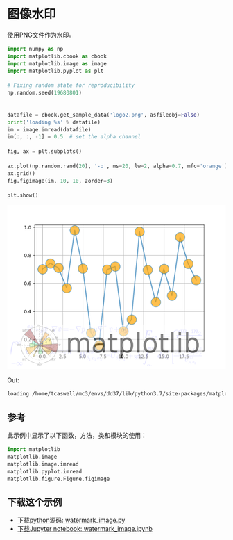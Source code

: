 # 图像水印

使用PNG文件作为水印。

```python
import numpy as np
import matplotlib.cbook as cbook
import matplotlib.image as image
import matplotlib.pyplot as plt

# Fixing random state for reproducibility
np.random.seed(19680801)


datafile = cbook.get_sample_data('logo2.png', asfileobj=False)
print('loading %s' % datafile)
im = image.imread(datafile)
im[:, :, -1] = 0.5  # set the alpha channel

fig, ax = plt.subplots()

ax.plot(np.random.rand(20), '-o', ms=20, lw=2, alpha=0.7, mfc='orange')
ax.grid()
fig.figimage(im, 10, 10, zorder=3)

plt.show()
```

![图像水印示例](/static/images/gallery/sphx_glr_watermark_image_001.png)

Out:

```sh
loading /home/tcaswell/mc3/envs/dd37/lib/python3.7/site-packages/matplotlib/mpl-data/sample_data/logo2.png
```

## 参考

此示例中显示了以下函数，方法，类和模块的使用：

```python
import matplotlib
matplotlib.image
matplotlib.image.imread
matplotlib.pyplot.imread
matplotlib.figure.Figure.figimage
```

## 下载这个示例

- [下载python源码: watermark_image.py](https://matplotlib.org/_downloads/watermark_image.py)
- [下载Jupyter notebook: watermark_image.ipynb](https://matplotlib.org/_downloads/watermark_image.ipynb)